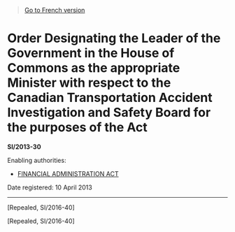 > [Go to French version](/fr/Règlements/Textes%20réglementaires/2013/30.md)

# Order Designating the Leader of the Government in the House of Commons as the appropriate Minister with respect to the Canadian Transportation Accident Investigation and Safety Board for the purposes of the Act

**SI/2013-30**

Enabling authorities: 
- [FINANCIAL ADMINISTRATION ACT](/en/Acts/Revised%20Statutes%20of%20Canada/F/F-11.md)

Date registered: 10 April 2013

----------


[Repealed, SI/2016-40]

[Repealed, SI/2016-40]


